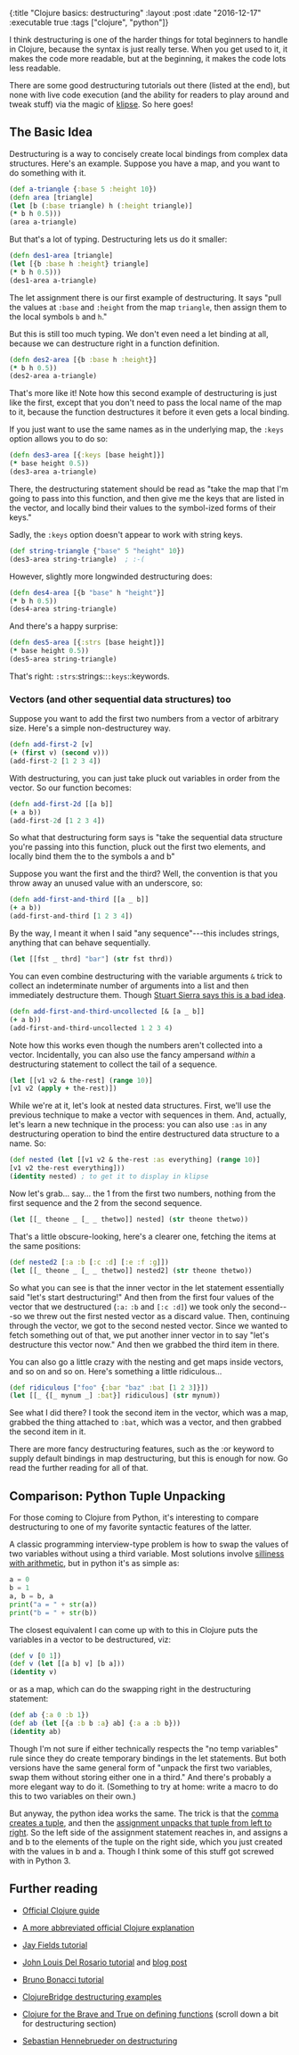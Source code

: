{:title "Clojure basics: destructuring"
 :layout :post
 :date "2016-12-17"
 :executable true
 :tags  ["clojure", "python"]}
 
I think destructuring is one of the harder things for total beginners to handle in Clojure, because the syntax is just really terse. When you get used to it, it makes the code more readable, but at the beginning, it makes the code lots less readable. 
 
There are some good destructuring tutorials out there (listed at the end), but none with live code execution (and the ability for readers to play around and tweak stuff) via the magic of [klipse](https://github.com/viebel/klipse).  So here goes! 

## The Basic Idea

Destructuring is a way to concisely create local bindings from complex data structures. Here's an example.  Suppose you have a map, and you want to do something with it. 

```clojure
(def a-triangle {:base 5 :height 10})
(defn area [triangle]
(let [b (:base triangle) h (:height triangle)]
(* b h 0.5)))
(area a-triangle)
```

But that's a lot of typing. Destructuring lets us do it smaller:

```clojure
(defn des1-area [triangle]
(let [{b :base h :height} triangle]
(* b h 0.5)))
(des1-area a-triangle)
```

The let assignment there is our first example of destructuring. It says "pull the values at `:base` and `:height` from the map `triangle`, then assign them to the local symbols `b` and `h`."

But this is still too much typing.  We don't even need a let binding at all, because we can destructure right in a function definition. 

```clojure
(defn des2-area [{b :base h :height}]
(* b h 0.5))
(des2-area a-triangle)
```

That's more like it! Note how this second example of destructuring is just like the first, except that you don't need to pass the local name of the map to it, because the function destructures it before it even gets a local binding. 

If you just want to use the same names as in the underlying map, the `:keys` option allows you to do so:


```clojure
(defn des3-area [{:keys [base height]}]
(* base height 0.5))
(des3-area a-triangle)
```

There, the destructuring statement should be read as "take the map that I'm going to pass into this function, and then give me the keys that are listed in the vector, and locally bind their values to the symbol-ized forms of their keys."

Sadly, the `:keys` option doesn't appear to work with string keys. 

```clojure
(def string-triangle {"base" 5 "height" 10})
(des3-area string-triangle)  ; :-(
```

However, slightly more longwinded destructuring does:

```clojure
(defn des4-area [{b "base" h "height"}]
(* b h 0.5))
(des4-area string-triangle)
```

And there's a happy surprise: 
```clojure
(defn des5-area [{:strs [base height]}]
(* base height 0.5))
(des5-area string-triangle)
```

That's right: `:strs`:strings::`:keys`::keywords.

### Vectors (and other sequential data structures) too

Suppose you want to add the first two numbers from a vector of arbitrary size. Here's a simple non-destructurey way. 

```clojure
(defn add-first-2 [v]
(+ (first v) (second v)))
(add-first-2 [1 2 3 4])
```

With destructuring, you can just take pluck out variables in order from the vector. So our function becomes:

```clojure
(defn add-first-2d [[a b]]
(+ a b))
(add-first-2d [1 2 3 4])
```

So what that destructuring form says is "take the sequential data structure you're passing into this function, pluck out the first two elements, and locally bind them the to the symbols a and b"

Suppose you want the first and the third?  Well, the convention is that you throw away an unused value with an underscore, so:

```clojure
(defn add-first-and-third [[a _ b]]
(+ a b))
(add-first-and-third [1 2 3 4])
```

By the way, I meant it when I said "any sequence"---this includes strings, anything that can behave sequentially.

```clojure
(let [[fst _ thrd] "bar"] (str fst thrd))
```

You can even combine destructuring with the variable arguments `&` trick to collect an indeterminate number of arguments into a list and then immediately destructure them. Though [Stuart Sierra says this is a bad idea](https://stuartsierra.com/2015/06/01/clojure-donts-optional-arguments-with-varargs).

```clojure
(defn add-first-and-third-uncollected [& [a _ b]]
(+ a b))
(add-first-and-third-uncollected 1 2 3 4)
```

Note how this works even though the numbers aren't collected into a vector.  Incidentally, you can also use the fancy ampersand *within* a destructuring statement to collect the tail of a sequence.

```clojure
(let [[v1 v2 & the-rest] (range 10)]
[v1 v2 (apply + the-rest)])
```

While we're at it, let's look at nested data structures. First, we'll use the previous technique to make a vector with sequences in them. And, actually, let's learn a new technique in the process: you can also use `:as` in any destructuring operation to bind the entire destructured data structure to a name.  So:

```clojure
(def nested (let [[v1 v2 & the-rest :as everything] (range 10)]
[v1 v2 the-rest everything]))
(identity nested) ; to get it to display in klipse
```

Now let's grab... say... the 1 from the first two numbers, nothing from the first sequence and the 2 from the second sequence. 

```clojure
(let [[_ theone _ [_ _ thetwo]] nested] (str theone thetwo))
```

That's a little obscure-looking, here's a clearer one, fetching the items at the same positions: 

```clojure
(def nested2 [:a :b [:c :d] [:e :f :g]])
(let [[_ theone _ [_ _ thetwo]] nested2] (str theone thetwo))
```

So what you can see is that the inner vector in the let statement essentially said "let's start destructuring!"  And then from the first four values of the vector that we destructured (`:a:` `:b` and `[:c :d]`) we took only the second---so we threw out the first nested vector as a discard value. Then, continuing through the vector, we got to the second nested vector. Since we wanted to fetch something out of that, we put another inner vector in to say "let's destructure this vector now." And then we grabbed the third item in there.

You can also go a little crazy with the nesting and get maps inside vectors, and so on and so on.  Here's something a little ridiculous...

```clojure
(def ridiculous ["foo" {:bar "baz" :bat [1 2 3]}])
(let [[_ {[_ mynum _] :bat}] ridiculous] (str mynum))
```

See what I did there?  I took the second item in the vector, which was a map, grabbed the thing attached to `:bat`, which was a vector, and then grabbed the second item in it.

There are more fancy destructuring features, such as the :or keyword to supply default bindings in map destructuring, but this is enough for now. Go read the further reading for all of that. 


## Comparison: Python Tuple Unpacking

For those coming to Clojure from Python, it's interesting to compare destructuring to one of my favorite syntactic features of the latter.  

A classic programming interview-type problem is how to swap the values of two variables without using a third variable. Most solutions involve [silliness with arithmetic](http://www.geeksforgeeks.org/swap-two-numbers-without-using-temporary-variable/), but in python it's as simple as: 

```python
a = 0
b = 1
a, b = b, a
print("a = " + str(a))
print("b = " + str(b))
```

The closest equivalent I can come up with to this in Clojure puts the variables in a vector to be destructured, viz: 

```clojure
(def v [0 1])
(def v (let [[a b] v] [b a]))
(identity v)
```

or as a map, which can do the swapping right in the destructuring statement:

```clojure
(def ab {:a 0 :b 1})
(def ab (let [{a :b b :a} ab] {:a a :b b}))
(identity ab)
```

Though I'm not sure if either technically respects the "no temp variables" rule since they do create temporary bindings in the let statements.  But both versions have the same general form of "unpack the first two variables, swap them without storing either one in a third."  And there's probably a more elegant way to do it. (Something to try at home: write a macro to do this to two variables on their own.)

But anyway, the python idea works the same.  The trick is that the [comma creates a tuple](https://www.tutorialspoint.com/python/python_tuples.htm), and then the [assignment unpacks that tuple from left to right](http://stackoverflow.com/a/14836456/4386239). So the left side of the assignment statement reaches in, and assigns a and b to the elements of the tuple on the right side, which you just created with the values in b and a. Though I think some of this stuff got screwed with in Python 3.


## Further reading

- [Official Clojure guide](http://clojure.org/guides/destructuring)

- [A more abbreviated official Clojure explanation](http://clojure.org/reference/special_forms#binding-forms)

- [Jay Fields tutorial](http://blog.jayfields.com/2010/07/clojure-destructuring.html)

- [John Louis Del Rosario tutorial](https://gist.github.com/john2x/e1dca953548bfdfb9844) and [blog post](http://www.john2x.com/blog/clojure-destructuring.html)

- [Bruno Bonacci tutorial](http://blog.brunobonacci.com/2014/11/16/clojure-complete-guide-to-destructuring/)

- [ClojureBridge destructuring examples](https://clojurebridge.github.io/community-docs/docs/clojure/destructuring/)

- [Clojure for the Brave and True on defining functions](http://www.braveclojure.com/do-things/#Defining_Functions) (scroll down a bit for destructuring section)

- [Sebastian Hennebrueder on destructuring](https://www.laliluna.de/articles/2013/010/29/clojure-destructuring.html)



